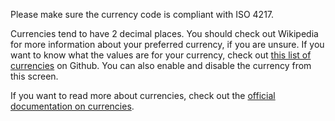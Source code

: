 Please make sure the currency code is compliant with ISO 4217.

Currencies tend to have 2 decimal places. You should check out Wikipedia for more information about your preferred currency, if you are unsure. If you want to know what the values are for your currency, check out [this list of currencies](https://github.com/xsolla/currency-format/blob/master/currency-format.json) on Github. You can also enable and disable the currency from this screen.

If you want to read more about currencies, check out the [official documentation on currencies](https://drive.google.com/open?id=1wsWAG-2OADe0uL1fmLqQLvIaKAUJDEAm).
